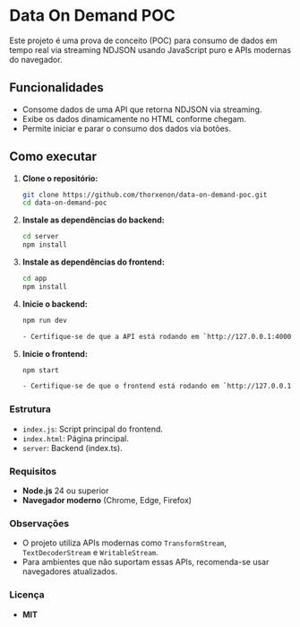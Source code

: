 # Data On Demand POC

Este projeto é uma prova de conceito (POC) para consumo de dados em tempo real via streaming NDJSON usando JavaScript puro e APIs modernas do navegador.

## Funcionalidades

- Consome dados de uma API que retorna NDJSON via streaming.
- Exibe os dados dinamicamente no HTML conforme chegam.
- Permite iniciar e parar o consumo dos dados via botões.

## Como executar

1. **Clone o repositório:**
   ```sh
   git clone https://github.com/thorxenon/data-on-demand-poc.git
   cd data-on-demand-poc

2. **Instale as dependências do backend:**
   ```sh
   cd server
   npm install

3. **Instale as dependências do frontend:**
   ```sh
   cd app
   npm install

4. **Inicie o backend:**
   ```sh
   npm run dev

   - Certifique-se de que a API está rodando em `http://127.0.0.1:4000`.

5. **Inicie o frontend:**
   ```sh
   npm start

   - Certifique-se de que o frontend está rodando em `http://127.0.0.1:8080`.

### Estrutura
- `index.js`: Script principal do frontend.
- `index.html`: Página principal.
- `server`: Backend (index.ts).

### Requisitos
- **Node.js** 24 ou superior
- **Navegador moderno** (Chrome, Edge, Firefox)

### Observações
- O projeto utiliza APIs modernas como `TransformStream`, `TextDecoderStream` e `WritableStream`.
- Para ambientes que não suportam essas APIs, recomenda-se usar navegadores atualizados.

### Licença
- **MIT**

